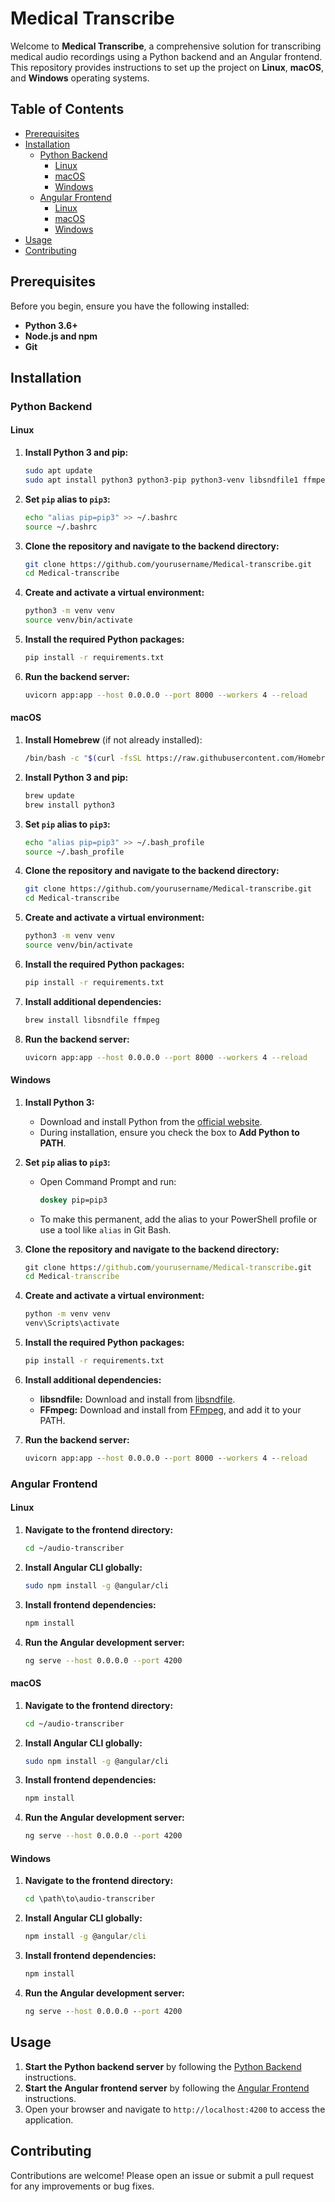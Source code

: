 # Medical Transcribe

Welcome to **Medical Transcribe**, a comprehensive solution for transcribing medical audio recordings using a Python backend and an Angular frontend. This repository provides instructions to set up the project on **Linux**, **macOS**, and **Windows** operating systems.

## Table of Contents

- [Prerequisites](#prerequisites)
- [Installation](#installation)
  - [Python Backend](#python-backend)
    - [Linux](#linux)
    - [macOS](#macos)
    - [Windows](#windows)
  - [Angular Frontend](#angular-frontend)
    - [Linux](#linux-1)
    - [macOS](#macos-1)
    - [Windows](#windows-1)
- [Usage](#usage)
- [Contributing](#contributing)


## Prerequisites

Before you begin, ensure you have the following installed:

- **Python 3.6+**
- **Node.js and npm**
- **Git**

## Installation

### Python Backend

#### Linux

1. **Install Python 3 and pip:**

    ```bash
    sudo apt update
    sudo apt install python3 python3-pip python3-venv libsndfile1 ffmpeg build-essential -y
    ```

2. **Set `pip` alias to `pip3`:**

    ```bash
    echo "alias pip=pip3" >> ~/.bashrc
    source ~/.bashrc
    ```

3. **Clone the repository and navigate to the backend directory:**

    ```bash
    git clone https://github.com/yourusername/Medical-transcribe.git
    cd Medical-transcribe
    ```

4. **Create and activate a virtual environment:**

    ```bash
    python3 -m venv venv
    source venv/bin/activate
    ```

5. **Install the required Python packages:**

    ```bash
    pip install -r requirements.txt
    ```

6. **Run the backend server:**

    ```bash
    uvicorn app:app --host 0.0.0.0 --port 8000 --workers 4 --reload
    ```

#### macOS

1. **Install Homebrew** (if not already installed):

    ```bash
    /bin/bash -c "$(curl -fsSL https://raw.githubusercontent.com/Homebrew/install/HEAD/install.sh)"
    ```

2. **Install Python 3 and pip:**

    ```bash
    brew update
    brew install python3
    ```

3. **Set `pip` alias to `pip3`:**

    ```bash
    echo "alias pip=pip3" >> ~/.bash_profile
    source ~/.bash_profile
    ```

4. **Clone the repository and navigate to the backend directory:**

    ```bash
    git clone https://github.com/yourusername/Medical-transcribe.git
    cd Medical-transcribe
    ```

5. **Create and activate a virtual environment:**

    ```bash
    python3 -m venv venv
    source venv/bin/activate
    ```

6. **Install the required Python packages:**

    ```bash
    pip install -r requirements.txt
    ```

7. **Install additional dependencies:**

    ```bash
    brew install libsndfile ffmpeg
    ```

8. **Run the backend server:**

    ```bash
    uvicorn app:app --host 0.0.0.0 --port 8000 --workers 4 --reload
    ```

#### Windows

1. **Install Python 3:**

    - Download and install Python from the [official website](https://www.python.org/downloads/windows/).
    - During installation, ensure you check the box to **Add Python to PATH**.

2. **Set `pip` alias to `pip3`:**

    - Open Command Prompt and run:

      ```cmd
      doskey pip=pip3
      ```

    - To make this permanent, add the alias to your PowerShell profile or use a tool like `alias` in Git Bash.

3. **Clone the repository and navigate to the backend directory:**

    ```cmd
    git clone https://github.com/yourusername/Medical-transcribe.git
    cd Medical-transcribe
    ```

4. **Create and activate a virtual environment:**

    ```cmd
    python -m venv venv
    venv\Scripts\activate
    ```

5. **Install the required Python packages:**

    ```cmd
    pip install -r requirements.txt
    ```

6. **Install additional dependencies:**

    - **libsndfile:** Download and install from [libsndfile](http://www.mega-nerd.com/libsndfile/).
    - **FFmpeg:** Download and install from [FFmpeg](https://ffmpeg.org/download.html), and add it to your PATH.

7. **Run the backend server:**

    ```cmd
    uvicorn app:app --host 0.0.0.0 --port 8000 --workers 4 --reload
    ```

### Angular Frontend

#### Linux

1. **Navigate to the frontend directory:**

    ```bash
    cd ~/audio-transcriber
    ```

2. **Install Angular CLI globally:**

    ```bash
    sudo npm install -g @angular/cli
    ```

3. **Install frontend dependencies:**

    ```bash
    npm install
    ```

4. **Run the Angular development server:**

    ```bash
    ng serve --host 0.0.0.0 --port 4200
    ```

#### macOS

1. **Navigate to the frontend directory:**

    ```bash
    cd ~/audio-transcriber
    ```

2. **Install Angular CLI globally:**

    ```bash
    sudo npm install -g @angular/cli
    ```

3. **Install frontend dependencies:**

    ```bash
    npm install
    ```

4. **Run the Angular development server:**

    ```bash
    ng serve --host 0.0.0.0 --port 4200
    ```

#### Windows

1. **Navigate to the frontend directory:**

    ```cmd
    cd \path\to\audio-transcriber
    ```

2. **Install Angular CLI globally:**

    ```cmd
    npm install -g @angular/cli
    ```

3. **Install frontend dependencies:**

    ```cmd
    npm install
    ```

4. **Run the Angular development server:**

    ```cmd
    ng serve --host 0.0.0.0 --port 4200
    ```

## Usage

1. **Start the Python backend server** by following the [Python Backend](#python-backend) instructions.
2. **Start the Angular frontend server** by following the [Angular Frontend](#angular-frontend) instructions.
3. Open your browser and navigate to `http://localhost:4200` to access the application.

## Contributing

Contributions are welcome! Please open an issue or submit a pull request for any improvements or bug fixes.

